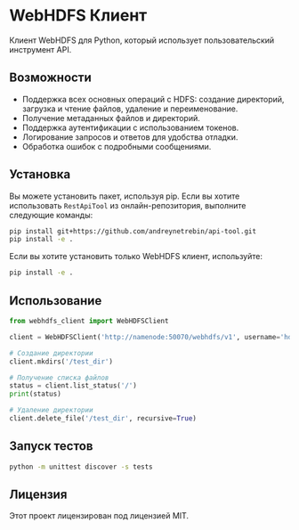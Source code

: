 # WebHDFS Клиент

Клиент WebHDFS для Python, который использует пользовательский инструмент API.

## Возможности
- Поддержка всех основных операций с HDFS: создание директорий, загрузка и чтение файлов, удаление и переименование.
- Получение метаданных файлов и директорий.
- Поддержка аутентификации с использованием токенов.
- Логирование запросов и ответов для удобства отладки.
- Обработка ошибок с подробными сообщениями.

## Установка

Вы можете установить пакет, используя pip. Если вы хотите использовать `RestApiTool` из онлайн-репозитория, выполните следующие команды:

```bash
pip install git+https://github.com/andreynetrebin/api-tool.git
pip install -e .
```
Если вы хотите установить только WebHDFS клиент, используйте:

```bash
pip install -e .
```

## Использование

```python
from webhdfs_client import WebHDFSClient

client = WebHDFSClient('http://namenode:50070/webhdfs/v1', username='hdfs')

# Создание директории
client.mkdirs('/test_dir')

# Получение списка файлов
status = client.list_status('/')
print(status)

# Удаление директории
client.delete_file('/test_dir', recursive=True)
```

## Запуск тестов
```bash
python -m unittest discover -s tests
```

## Лицензия
Этот проект лицензирован под лицензией MIT.
